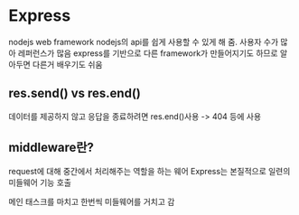 # Express

nodejs web framework
nodejs의 api를 쉽게 사용할 수 있게 해 줌. 사용자 수가 많아 레퍼런스가 많음
express를 기반으로 다른 framework가 만들어지기도 하므로 알아두면 다른거 배우기도 쉬움

## res.send() vs res.end()

데이터를 제공하지 않고 응답을 종료하려면 res.end()사용 -> 404 등에 사용

## middleware란?

request에 대해 중간에서 처리해주는 역할을 하는 웨어
Express는 본질적으로 일련의 미들웨어 기능 호출

메인 태스크를 마치고 한번씩 미들웨어를 거치고 감
